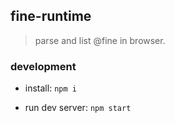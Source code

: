 ## fine-runtime

> parse and list @fine in browser.


### development

  - install: `npm i`

  - run dev server: `npm start`


